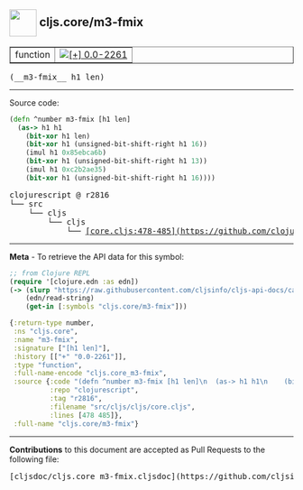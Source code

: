 ## <img width="48px" valign="middle" src="http://i.imgur.com/Hi20huC.png"> cljs.core/m3-fmix

 <table border="1">
<tr>

<td>function</td>
<td><a href="https://github.com/cljsinfo/cljs-api-docs/tree/0.0-2261"><img valign="middle" alt="[+] 0.0-2261" src="https://img.shields.io/badge/+-0.0--2261-lightgrey.svg"></a> </td>
</tr>
</table>

 <samp>
(__m3-fmix__ h1 len)<br>
</samp>

---





Source code:

```clj
(defn ^number m3-fmix [h1 len]
  (as-> h1 h1
    (bit-xor h1 len)
    (bit-xor h1 (unsigned-bit-shift-right h1 16))
    (imul h1 0x85ebca6b)
    (bit-xor h1 (unsigned-bit-shift-right h1 13))
    (imul h1 0xc2b2ae35)
    (bit-xor h1 (unsigned-bit-shift-right h1 16))))
```

 <pre>
clojurescript @ r2816
└── src
    └── cljs
        └── cljs
            └── <ins>[core.cljs:478-485](https://github.com/clojure/clojurescript/blob/r2816/src/cljs/cljs/core.cljs#L478-L485)</ins>
</pre>


---

__Meta__ - To retrieve the API data for this symbol:

```clj
;; from Clojure REPL
(require '[clojure.edn :as edn])
(-> (slurp "https://raw.githubusercontent.com/cljsinfo/cljs-api-docs/catalog/cljs-api.edn")
    (edn/read-string)
    (get-in [:symbols "cljs.core/m3-fmix"]))
```

```clj
{:return-type number,
 :ns "cljs.core",
 :name "m3-fmix",
 :signature ["[h1 len]"],
 :history [["+" "0.0-2261"]],
 :type "function",
 :full-name-encode "cljs.core_m3-fmix",
 :source {:code "(defn ^number m3-fmix [h1 len]\n  (as-> h1 h1\n    (bit-xor h1 len)\n    (bit-xor h1 (unsigned-bit-shift-right h1 16))\n    (imul h1 0x85ebca6b)\n    (bit-xor h1 (unsigned-bit-shift-right h1 13))\n    (imul h1 0xc2b2ae35)\n    (bit-xor h1 (unsigned-bit-shift-right h1 16))))",
          :repo "clojurescript",
          :tag "r2816",
          :filename "src/cljs/cljs/core.cljs",
          :lines [478 485]},
 :full-name "cljs.core/m3-fmix"}

```

---

__Contributions__ to this document are accepted as Pull Requests to the following file:

 <pre>
[cljsdoc/cljs.core_m3-fmix.cljsdoc](https://github.com/cljsinfo/cljs-api-docs/blob/master/cljsdoc/cljs.core_m3-fmix.cljsdoc)
</pre>

